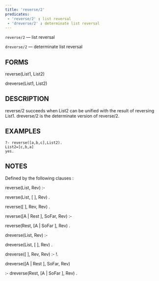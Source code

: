 ```yaml
---
title: 'reverse/2'
predicates:
 - 'reverse/2' : list reversal
 - 'dreverse/2' : determinate list reversal
---
```

`reverse/2` — list reversal

`dreverse/2` — determinate list reversal


## FORMS

reverse(List1, List2)

dreverse(List1, List2)


## DESCRIPTION

reverse/2 succeeds when List2 can be unified with the result of reversing List1. dreverse/2 is the determinate version of reverse/2.


## EXAMPLES

```
?- reverse([a,b,c],List2).
List2=[c,b,a]
yes.
```


## NOTES

Defined by the following clauses :

reverse(List, Rev) :-

reverse(List, [ ], Rev) .


reverse([ ], Rev, Rev) .

reverse([A | Rest ], SoFar, Rev) :-

reverse(Rest, [A | SoFar ], Rev) .


dreverse(List, Rev) :-

dreverse(List, [ ], Rev) .


dreverse([ ], Rev, Rev) :- !.

dreverse([A | Rest ], SoFar, Rev)

:- dreverse(Rest, [A | SoFar ], Rev) .

